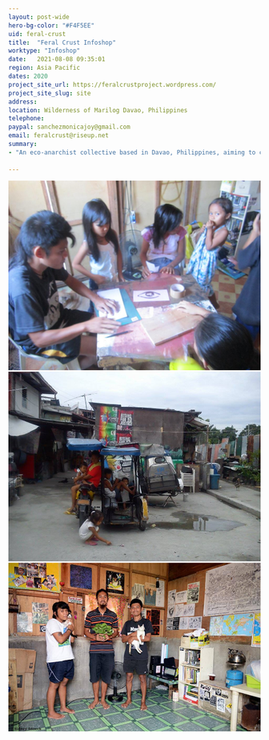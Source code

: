 ```yaml
---
layout: post-wide
hero-bg-color: "#F4F5EE"
uid: feral-crust
title:  "Feral Crust Infoshop"
worktype: "Infoshop"
date:   2021-08-08 09:35:01
region: Asia Pacific
dates: 2020
project_site_url: https://feralcrustproject.wordpress.com/
project_site_slug: site
address: 
location: Wilderness of Marilog Davao, Philippines
telephone: 
paypal: sanchezmonicajoy@gmail.com
email: feralcrust@riseup.net
summary: 
- "An eco-anarchist collective based in Davao, Philippines, aiming to create a small, autonomous community land project. Set on a hilly terrain within the remaining forests that is home to native wildlife and both indigenous and non-indigenous people. \"We are working towards establishing an autonomous subsistence zone and living experiment based around principles of mutual aid, cooperation and ecology. We hope for it to become a place for direct communication, nurturing of relationships, establishing affinity and solidarity, working alongside land-based people (neighbors/community) and promoting mutual connection with all forms of life.\" Formerly an infoshop in urban Davao City."

---
```


<div class="showcase">
	<img src="/img/feral-crust/1.jpg" alt="feral">
	<img src="/img/feral-crust/2.jpg" alt="feral-2">
	<img src="/img/feral-crust/3.jpg" alt="feral-3">
</div>

